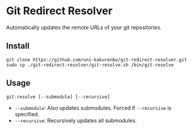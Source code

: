 # Git Redirect Resolver
Automatically updates the remote URLs of your git repositories.

## Install

```
git clone https://github.com/uni-kakurenbo/git-redirect-resolver.git
sudo cp ./git-redirect-resolver/git-resolve.sh /bin/git-resolve
```

## Usage

```
git-resolve [--submodule] [--recursive]
```

- `--submodule`: Also updates submodules. Forced if `--recursive` is specified.
- `--recursive`: Recursively updates all submodules.
